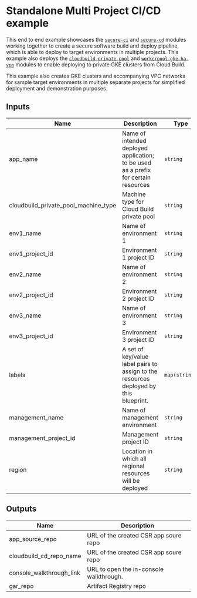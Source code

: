# Standalone Multi Project CI/CD example

This end to end example showcases the [`secure-ci`](https://github.com/GoogleCloudPlatform/terraform-google-secure-cicd/tree/main/modules/secure-ci) and [`secure-cd`](https://github.com/GoogleCloudPlatform/terraform-google-secure-cicd/tree/main/maodules/secure-cd) modules working together to create a secure software build and deploy pipeline, which is able to deploy to target environments in multiple projects. This example also deploys the [`cloudbuild-private-pool`](https://github.com/GoogleCloudPlatform/terraform-google-secure-cicd/tree/main/modules/cloudbuild-private-pool) and [`workerpool-gke-ha-vpn`](https://github.com/GoogleCloudPlatform/terraform-google-secure-cicd/tree/main/modules/workerpool-gke-ha-vpn) modules to enable deploying to private GKE clusters from Cloud Build.

This example also creates GKE clusters and accompanying VPC networks for sample target environments in multiple separate projects for simplified deployment and demonstration purposes.

<!-- BEGINNING OF PRE-COMMIT-TERRAFORM DOCS HOOK -->
## Inputs

| Name | Description | Type | Default | Required |
|------|-------------|------|---------|:--------:|
| app\_name | Name of intended deployed application; to be used as a prefix for certain resources | `string` | `"my-app"` | no |
| cloudbuild\_private\_pool\_machine\_type | Machine type for Cloud Build private pool | `string` | `"e2-medium"` | no |
| env1\_name | Name of environment 1 | `string` | `"dev"` | no |
| env1\_project\_id | Environment 1 project ID | `string` | n/a | yes |
| env2\_name | Name of environment 2 | `string` | `"qa"` | no |
| env2\_project\_id | Environment 2 project ID | `string` | n/a | yes |
| env3\_name | Name of environment 3 | `string` | `"prod"` | no |
| env3\_project\_id | Environment 3 project ID | `string` | n/a | yes |
| labels | A set of key/value label pairs to assign to the resources deployed by this blueprint. | `map(string)` | `{}` | no |
| management\_name | Name of management environment | `string` | `"mgmt"` | no |
| management\_project\_id | Management project ID | `string` | n/a | yes |
| region | Location in which all regional resources will be deployed | `string` | `"us-central1"` | no |

## Outputs

| Name | Description |
|------|-------------|
| app\_source\_repo | URL of the created CSR app soure repo |
| cloudbuild\_cd\_repo\_name | URL of the created CSR app soure repo |
| console\_walkthrough\_link | URL to open the in-console walkthrough. |
| gar\_repo | Artifact Registry repo |

<!-- END OF PRE-COMMIT-TERRAFORM DOCS HOOK -->